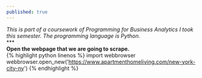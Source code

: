 ```yaml
---
published: true
---
```

_This is part of a coursework of Programming for Business Analytics I took this semester. The programming language is Python._<br>
***<br>
**Open the webpage that we are going to scrape.**<br>
{% highlight python linenos %}
import webbrowser
webbrowser.open_new('https://www.apartmenthomeliving.com/new-york-city-ny')
{% endhighlight %}
